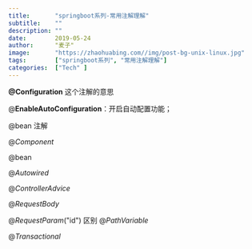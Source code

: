 ```yaml
---
title:       "springboot系列-常用注解理解"
subtitle:    ""
description: ""
date:        2019-05-24
author:      "麦子"
image:       "https://zhaohuabing.com//img/post-bg-unix-linux.jpg"
tags:        ["springboot系列", "常用注解理解"]
categories:  ["Tech" ]
---
```


  **@Configuration** 这个注解的意思   

  @**EnableAutoConfiguration**：开启自动配置功能；

  @bean  注解  

  @*Component*

@bean 

  @*Autowired*

@*ControllerAdvice*

@*RequestBody*



@*RequestParam*("id") 区别 @*PathVariable* 

@*Transactional*





 